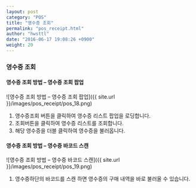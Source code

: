 ```yaml
---
layout: post
category: "POS"
title: "영수증 조회"
permalink: "pos_receipt.html"
author: "hwsttl"
date: "2016-06-17 19:08:26 +0900"
weight: 20
---
```


### <i class="fa fa-search" markdown="1"></i> 영수증 조회

#### <i class="fa fa-search" markdown="1"></i> 영수증 조회 방법 – 영수증 조회 팝업
![영수증 조회 방법 – 영수증 조회 팝업]({{ site.url }}/images/pos_receipt/pos_18.png)

1. 영수증조회 버튼을 클릭하여 영수증 리스트 팝업을 로딩합니다.
1. 조회버튼을 클릭하여 영수증 리스트를 조회합니다.
1. 해당 영수증을 더블 클릭하여 영수증을 불러옵니다.

#### <i class="fa fa-barcode" markdown="1"></i> 영수증 조회 방법 – 영수증 바코드 스캔
![영수증 조회 방법 – 영수증 바코드 스캔]({{ site.url }}/images/pos_receipt/pos_19.png)

1. 영수증하단의 바코드를 스캔 하면 영수증의 구매 내역을 바로 불러올 수 있습니다.
